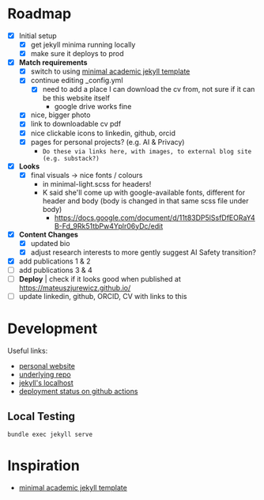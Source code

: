
# Roadmap
- [x] Initial setup
  - [x] get jekyll minima running locally
  - [x] make sure it deploys to prod
- [x] **Match requirements**
  - [x] switch to using [minimal academic jekyll template](https://minimal-light-theme.yliu.me/?ref=jekyll-themes.com)
  - [x] continue editing _config.yml
    - [x] need to add a place I can download the cv from, not sure if it can be this website itself
      - google drive works fine
  - [x] nice, bigger photo
  - [x] link to downloadable cv pdf
  - [x] nice clickable icons to linkedin, github, orcid
  - [x] pages for personal projects? (e.g. AI & Privacy)
    - `Do these via links here, with images, to external blog site (e.g. substack?)`
- [x] **Looks**
  - [x] final visuals -> nice fonts / colours
    - in minimal-light.scss for headers!
    - K said she'll come up with google-available fonts, different for header and body (body is changed in that same scss file under body)
      - https://docs.google.com/document/d/11t83DP5lSsfDfEORaY4B-Fd_9Rk51tbPw4Yplr06yDc/edit
- [x] **Content Changes**
  - [x] updated bio
  - [x] adjust research interests to more gently suggest AI Safety transition?
- [x] add publications 1 & 2
- [ ] add publications 3 & 4
- [ ] **Deploy** | check if it looks good when published at https://mateuszjurewicz.github.io/
- [ ] update linkedin, github, ORCID, CV with links to this

# Development
Useful links:
  - [personal website](https://mateuszjurewicz.github.io/)
  - [underlying repo](https://github.com/mateuszjurewicz/mateuszjurewicz.github.io)
  - [jekyll's localhost](http://127.0.0.1:4000/)
  - [deployment status on github actions](https://github.com/mateuszjurewicz/mateuszjurewicz.github.io/actions)

## Local Testing
`bundle exec jekyll serve`

# Inspiration
- [minimal academic jekyll template](https://minimal-light-theme.yliu.me/?ref=jekyll-themes.com)
